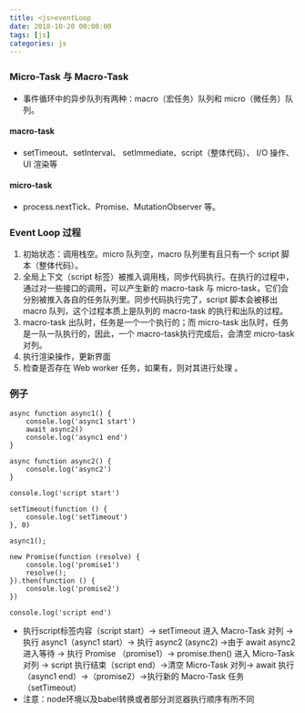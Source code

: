 ```yaml
---
title: <js>eventLoop
date: 2018-10-20 00:00:00
tags: [js]
categories: js
---
```


### Micro-Task 与 Macro-Task

- 事件循环中的异步队列有两种：macro（宏任务）队列和
micro（微任务）队列。

#### macro-task

- setTimeout、setInterval、 setImmediate、script（整体代码）、 I/O 操作、UI 渲染等

#### micro-task

- process.nextTick、Promise、MutationObserver 等。

### Event Loop 过程

1. 初始状态：调用栈空。micro 队列空，macro 队列里有且只有一个 script 脚本（整体代码）。
2. 全局上下文（script 标签）被推入调用栈，同步代码执行。在执行的过程中，通过对一些接口的调用，可以产生新的 macro-task 与 micro-task，它们会分别被推入各自的任务队列里。同步代码执行完了，script 脚本会被移出 macro 队列，这个过程本质上是队列的 macro-task 的执行和出队的过程。
3. macro-task 出队时，任务是一个一个执行的；而 micro-task 出队时，任务是一队一队执行的，因此，一个 macro-task执行完成后，会清空 micro-task对列。
4. 执行渲染操作，更新界面
5. 检查是否存在 Web worker 任务，如果有，则对其进行处理 。

### 例子

```
async function async1() {
    console.log('async1 start')
    await async2()
    console.log('async1 end')
}

async function async2() {
    console.log('async2')
}

console.log('script start')

setTimeout(function () {
    console.log('setTimeout')
}, 0)

async1();

new Promise(function (resolve) {
    console.log('promise1')
    resolve();
}).then(function () {
    console.log('promise2')
})

console.log('script end')
```

- 执行script标签内容（script start）-> setTimeout 进入 Macro-Task 对列 -> 执行 async1（async1 start）-> 执行 async2 (async2) ->由于 await async2 进入等待 -> 执行 Promise （promise1）-> promise.then() 进入 Micro-Task 对列 -> script 执行结束（script end）->清空 Micro-Task 对列-> await 执行（async1 end）->（promise2）->执行新的 Macro-Task 任务（setTimeout）
- 注意：node环境以及babel转换或者部分浏览器执行顺序有所不同
